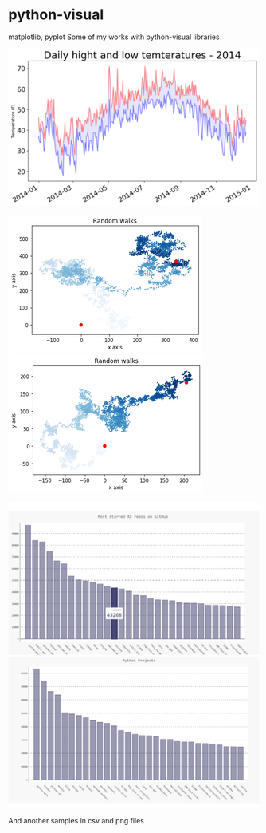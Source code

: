 # python-visual
matplotlib, pyplot
Some of my works with python-visual libraries



![](png-files/space_beetween.png)

![](png-files/Figure_3.png)
![](png-files/Figure_4.png)

![](png-files/Python_most_starred_repos.png)
![](png-files/Python_repos.png)

And another samples in csv and png files
